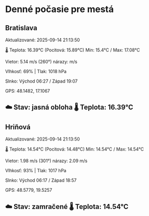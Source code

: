 ﻿# Denné počasie pre mestá

## Bratislava
Aktualizované: 2025-09-14 21:13:50

🌡️ Teplota: 16.39°C 
(Pocitová: 15.89°C)
Min: 15.4°C / Max: 17.08°C

Vietor: 5.14 m/s    (260°) 
nárazy:  m/s

Vlhkosť: 69% | Tlak: 1018 hPa

Slnko: Východ 06:27 / Západ 19:07

GPS: 48.1482, 17.1067

☁️ Stav: jasná obloha        🌡️ Teplota: 16.39°C
---

## Hriňová
Aktualizované: 2025-09-14 21:13:50

🌡️ Teplota: 14.54°C 
(Pocitová: 14.48°C)
Min: 14.54°C / Max: 14.54°C

Vietor: 1.98 m/s (301°)
nárazy: 2.09 m/s

Vlhkosť: 93% | Tlak: 1017 hPa

Slnko: Východ 06:17 / Západ 18:57

GPS: 48.5779, 19.5257

☁️ Stav: zamračené        🌡️ Teplota: 14.54°C
---
